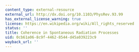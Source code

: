 ```yaml
---
content_type: external-resource
external_url: http://dx.doi.org/10.1103/PhysRev.93.99
has_external_license_warning: true
license: https://en.wikipedia.org/wiki/All_rights_reserved
status: ''
title: Coherence in Spontaneous Radiation Processes
uid: 0cb61a06-8c9f-4462-8544-d45a039223c9
wayback_url: ''
---
```

